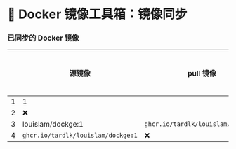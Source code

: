 # 🚀 Docker 镜像工具箱：镜像同步

### 已同步的 Docker 镜像

|   | 源镜像 | pull 镜像 | 同步 | 更新时间 |
| ---- | -------- | --------- | ---- | -------- |
| 1   | 1  
| 2   | ❌ |  |
| 3   | louislam/dockge:1 | `ghcr.io/tardlk/louislam/dockge:1` | ❌ |  |
| 4   | `ghcr.io/tardlk/louislam/dockge:1` | ❌ |  |
